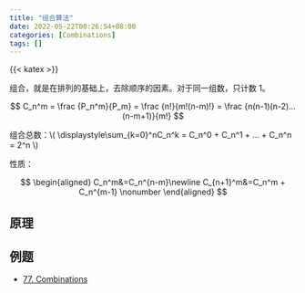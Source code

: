 ```yaml
---
title: "组合算法"
date: 2022-05-22T00:26:54+08:00
categories: [Combinations]
tags: []
---
```


{{< katex >}}

组合，就是在排列的基础上，去除顺序的因素。对于同一组数，只计数 1。

$$
  C_n^m = \frac {P_n^m}{P_m} = \frac {n!}{m!(n-m)!} = \frac {n(n-1)(n-2)...(n-m+1)}{m!}
$$

组合总数：\\( \displaystyle\sum_{k=0}^nC_n^k = C_n^0 + C_n^1 + ... + C_n^n = 2^n \\)

性质：

$$
\begin{aligned}
C_n^m&=C_n^{n-m}\newline
C_{n+1}^m&=C_n^m + C_n^{m-1}
\nonumber
\end{aligned}
$$

## 原理

## 例题

* [77. Combinations](https://leetcode.com/problems/combinations/)

